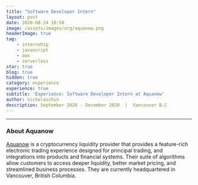 ```yaml
---
title: "Software Developer Intern" 
layout: post 
date: 2020-08-24 10:50
image: /assets/images/org/aquanow.png
headerImage: true
tag: 
    - internship 
    - javascript
    - aws
    - serverless
star: true
blog: true
hidden: true
category: experience 
experience: true
subtitle: 'Experience: Software Developer Intern at Aquanow' 
author: nicholaschin
description: September 2020 - December 2020  |  Vancouver B.C
--- 
```



<hr/>


### About Aquanow 
<a href="https://aquanow.io/">Aquanow</a> is a cryptocurrency liquidity provider that provides a feature-rich electronic trading experience designed for principal trading, and integrations into products and financial systems. Their suite of algorithms allow customers to access deeper liquidity, better market pricing, and streamlined business processes. They are currently headquartered in Vancouver, British Columbia.
